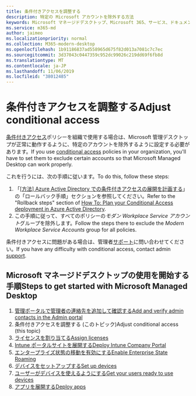 ```yaml
---
title: 条件付きアクセスを調整する
description: 特定の Microsoft アカウントを除外する方法
keywords: Microsoft マネージドデスクトップ、Microsoft 365、サービス、ドキュメント
ms.service: m365-md
author: jaimeo
ms.localizationpriority: normal
ms.collection: M365-modern-desktop
ms.openlocfilehash: 1b91186837ad558965d675f82d013a7081c7c7ec
ms.sourcegitcommit: 3d37043c0447359c952dc99026c219dd69f6fb8d
ms.translationtype: MT
ms.contentlocale: ja-JP
ms.lasthandoff: 11/06/2019
ms.locfileid: "38012485"
---
```

# <a name="adjust-conditional-access"></a><span data-ttu-id="9d1ab-104">条件付きアクセスを調整する</span><span class="sxs-lookup"><span data-stu-id="9d1ab-104">Adjust conditional access</span></span>

<span data-ttu-id="9d1ab-105">[条件付きアクセス](https://docs.microsoft.com/azure/active-directory/conditional-access/overview)ポリシーを組織で使用する場合は、Microsoft 管理デスクトップが正常に動作するように、特定のアカウントを除外するように設定する必要があります。</span><span class="sxs-lookup"><span data-stu-id="9d1ab-105">If you use [conditional access](https://docs.microsoft.com/azure/active-directory/conditional-access/overview) policies in your organization, you'll have to set them to exclude certain accounts so that Microsoft Managed Desktop can work properly.</span></span>

<span data-ttu-id="9d1ab-106">これを行うには、次の手順に従います。</span><span class="sxs-lookup"><span data-stu-id="9d1ab-106">To do this, follow these steps:</span></span>

1. <span data-ttu-id="9d1ab-107">「[[方法] Azure Active Directory での条件付きアクセスの展開を計画する](https://docs.microsoft.com/azure/active-directory/conditional-access/plan-conditional-access#rollback-steps)」の「ロールバック手順」セクションを参照してください。</span><span class="sxs-lookup"><span data-stu-id="9d1ab-107">Refer to the "Rollback steps" section of [How To: Plan your Conditional Access deployment in Azure Active Directory](https://docs.microsoft.com/azure/active-directory/conditional-access/plan-conditional-access#rollback-steps).</span></span>
2. <span data-ttu-id="9d1ab-108">この手順に従って、すべてのポリシーの*モダン Workplace Service アカウント*グループを除外します。</span><span class="sxs-lookup"><span data-stu-id="9d1ab-108">Follow the steps there to exclude the *Modern Workplace Service Accounts* group for all policies.</span></span>


<span data-ttu-id="9d1ab-109">条件付きアクセスに問題がある場合は、管理者[サポート](../working-with-managed-desktop/admin-support.md)に問い合わせてください。</span><span class="sxs-lookup"><span data-stu-id="9d1ab-109">If you have any difficulty with conditional access, contact admin [support](../working-with-managed-desktop/admin-support.md).</span></span>

## <a name="steps-to-get-started-with-microsoft-managed-desktop"></a><span data-ttu-id="9d1ab-110">Microsoft マネージドデスクトップの使用を開始する手順</span><span class="sxs-lookup"><span data-stu-id="9d1ab-110">Steps to get started with Microsoft Managed Desktop</span></span>

1. [<span data-ttu-id="9d1ab-111">管理ポータルで管理者の連絡先を追加して確認する</span><span class="sxs-lookup"><span data-stu-id="9d1ab-111">Add and verify admin contacts in the Admin portal</span></span>](add-admin-contacts.md)
2. <span data-ttu-id="9d1ab-112">条件付きアクセスを調整する (このトピック)</span><span class="sxs-lookup"><span data-stu-id="9d1ab-112">Adjust conditional access (this topic)</span></span>
3. [<span data-ttu-id="9d1ab-113">ライセンスを割り当てる</span><span class="sxs-lookup"><span data-stu-id="9d1ab-113">Assign licenses</span></span>](assign-licenses.md)
4. [<span data-ttu-id="9d1ab-114">Intune ポータルサイトを展開する</span><span class="sxs-lookup"><span data-stu-id="9d1ab-114">Deploy Intune Company Portal</span></span>](company-portal.md)
5. [<span data-ttu-id="9d1ab-115">エンタープライズ状態の移動を有効にする</span><span class="sxs-lookup"><span data-stu-id="9d1ab-115">Enable Enterprise State Roaming</span></span>](enterprise-state-roaming.md)
6. [<span data-ttu-id="9d1ab-116">デバイスをセットアップする</span><span class="sxs-lookup"><span data-stu-id="9d1ab-116">Set up devices</span></span>](set-up-devices.md)
7. [<span data-ttu-id="9d1ab-117">ユーザーがデバイスを使えるようにする</span><span class="sxs-lookup"><span data-stu-id="9d1ab-117">Get your users ready to use devices</span></span>](get-started-devices.md)
8. [<span data-ttu-id="9d1ab-118">アプリを展開する</span><span class="sxs-lookup"><span data-stu-id="9d1ab-118">Deploy apps</span></span>](deploy-apps.md)
